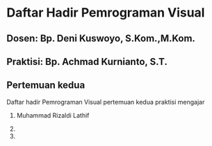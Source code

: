 # Daftar Hadir Pemrograman Visual

## Dosen: Bp. Deni Kuswoyo, S.Kom.,M.Kom.

## Praktisi: Bp. Achmad Kurnianto, S.T.

## Pertemuan kedua
Daftar hadir Pemrograman Visual pertemuan kedua praktisi mengajar

1. Muhammad Rizaldi Lathif

2. 

3. 
